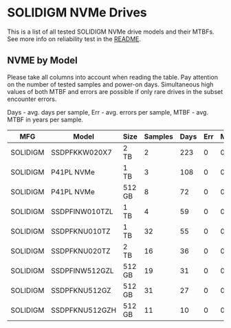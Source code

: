SOLIDIGM NVMe Drives
====================

This is a list of all tested SOLIDIGM NVMe drive models and their MTBFs. See more
info on reliability test in the [README](https://github.com/linuxhw/SMART).

NVME by Model
------------

Please take all columns into account when reading the table. Pay attention on the
number of tested samples and power-on days. Simultaneous high values of both MTBF
and errors are possible if only rare drives in the subset encounter errors.

Days - avg. days per sample,
Err  - avg. errors per sample,
MTBF - avg. MTBF in years per sample.

| MFG       | Model              | Size   | Samples | Days  | Err   | MTBF |
|-----------|--------------------|--------|---------|-------|-------|------|
| SOLIDIGM  | SSDPFKKW020X7      | 2 TB   | 2       | 223   | 0     | 0.61   |
| SOLIDIGM  | P41PL NVMe         | 1 TB   | 3       | 108   | 0     | 0.30   |
| SOLIDIGM  | P41PL NVMe         | 512 GB | 8       | 72    | 0     | 0.20   |
| SOLIDIGM  | SSDPFINW010TZL     | 1 TB   | 4       | 59    | 0     | 0.16   |
| SOLIDIGM  | SSDPFKNU010TZ      | 1 TB   | 32      | 55    | 0     | 0.15   |
| SOLIDIGM  | SSDPFKNU020TZ      | 2 TB   | 16      | 36    | 0     | 0.10   |
| SOLIDIGM  | SSDPFINW512GZL     | 512 GB | 19      | 31    | 0     | 0.09   |
| SOLIDIGM  | SSDPFKNU512GZ      | 512 GB | 31      | 27    | 0     | 0.08   |
| SOLIDIGM  | SSDPFKNU512GZH     | 512 GB | 11      | 10    | 0     | 0.03   |
